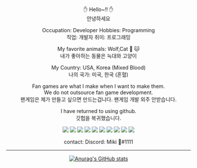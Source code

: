 <div align=center>

✋ Hello~!! ✋
<br>안녕하세요

Occupation: Developer Hobbies: Programming
<br>직업: 개발자 취미: 프로그래밍

My favorite animals: Wolf,Cat 🐺 🐱
<br>내가 좋아하는 동물은 늑대와 고양이
  
My Country: USA, Korea (Mixed Blood)
<br>나의 국가: 미국, 한국 (혼혈)
  
Fan games are what I make when I want to make them.
<br>We do not outsource fan game development.
<br>팬게임은 제가 만들고 싶으면 만드는겁니다. 팬게임 개발 외주 안받습니다.

I have returned to using github.
<br>깃헙을 복귀했습니다.

<a href="https://java.com/ko/download/ie_manual.jsp?locale=ko"><img src="https://img.shields.io/badge/Java-orange?style=flat-square&logo=Java&logoColor=white"/></a> <a href="https://www.ecma-international.org/publications-and-standards/standards/ecma-262/"><img src="https://img.shields.io/badge/JavaScript-orange?style=flat-square&logo=JavaScript&logoColor=white"/></a> <a href="https://devgear.co.kr/archives/products/delphi"><img src="https://img.shields.io/badge/Delphi-EE1F35?style=flat-square&logo=Delphi&logoColor=white"/></a> <a href="https://coffeescript.org/"><img src="https://img.shields.io/badge/CoffeeScript-2F2625?style=flat-square&logo=CoffeeScript&logoColor=white"/></a> <a href="https://www.python.org/downloads/"><img src="https://img.shields.io/badge/Python-3766AB?style=flat-square&logo=Python&logoColor=white"/></a> <a href="https://www.php.net/"><img src="https://img.shields.io/badge/PHP-777BB4?style=flat-square&logo=PHP&logoColor=white"/></a> <a href="https://github.com/PrettyGaeul"><img src="https://img.shields.io/badge/HTML5-E34F26?style=flat-square&logo=HTML5&logoColor=white"/></a> <a href="https://lesscss.org/"><img src="https://img.shields.io/badge/Less-1D365D?style=flat-square&logo=Less&logoColor=white"/></a> <a href="https://en.cppreference.com/w/"><img src="https://img.shields.io/badge/C-A8B9CC?style=flat-square&logo=C&logoColor=white"/></a> <a href="https://isocpp.org/"><img src="https://img.shields.io/badge/C++-00599C?style=flat-square&logo=C%2B%2B&logoColor=white"/></a>

contact: Discord: Miki 🌸#1111
  
-----------------------------------------------------------------------------------------------------------------------------------------------------------------------------

<a href="https://github.com/PrettyGaeul">![Anurag's GitHub stats](https://github-readme-stats.vercel.app/api?username=GlobalMikiDev&show_icons=true&theme=radical)</a>

</div>
